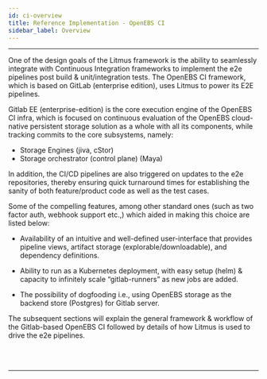 ```yaml
---
id: ci-overview
title: Reference Implementation - OpenEBS CI 
sidebar_label: Overview 
---
```

------

One of the design goals of the Litmus framework is the ability to seamlessly integrate with 
Continuous Integration frameworks to implement the e2e pipelines post build & unit/integration 
tests. The OpenEBS CI framework, which is based on GitLab (enterprise edition), uses Litmus 
to power its E2E pipelines. 

Gitlab EE (enterprise-edition) is the core execution engine of the OpenEBS CI infra, which 
is focused on continuous evaluation of the OpenEBS cloud-native persistent storage solution 
as a whole with all its components, while tracking commits to the core subsystems, namely: 

- Storage Engines (jiva, cStor) 
- Storage orchestrator (control plane) (Maya)

In addition, the CI/CD pipelines are also triggered on updates to the e2e repositories, 
thereby ensuring quick turnaround times for establishing the sanity of both feature/product 
code as well as the test cases.

Some of the compelling features, among other standard ones (such as two factor auth, webhook 
support etc.,) which aided in making this choice are listed below: 

- Availability of an intuitive and well-defined user-interface that provides pipeline views, 
artifact storage (explorable/downloadable), and dependency definitions. 

- Ability to run as a Kubernetes deployment, with easy setup (helm) & capacity to infinitely 
scale “gitlab-runners” as new jobs are added.

- The possibility of dogfooding i.e., using OpenEBS storage as the backend store (Postgres) 
for Gitlab server.

The subsequent sections will explain the general framework & workflow of the Gitlab-based 
OpenEBS CI followed by details of how Litmus is used to drive the e2e pipelines.



<br>

<br>

<hr>

<br>

<br>



<!-- Hotjar Tracking Code for https://docs.openebs.io -->

<script>
    (function(h,o,t,j,a,r){
        h.hj=h.hj||function(){(h.hj.q=h.hj.q||[]).push(arguments)};
        h._hjSettings={hjid:1239116,hjsv:6};
        a=o.getElementsByTagName('head')[0];
        r=o.createElement('script');r.async=1;
        r.src=t+h._hjSettings.hjid+j+h._hjSettings.hjsv;
        a.appendChild(r);
    })(window,document,'https://static.hotjar.com/c/hotjar-','.js?sv=');
</script>


<!-- Global site tag (gtag.js) - Google Analytics -->

<script async src="https://www.googletagmanager.com/gtag/js?id=UA-92076314-12"></script>
<script>
  window.dataLayer = window.dataLayer || [];
  function gtag(){dataLayer.push(arguments);}
  gtag('js', new Date());

  gtag('config', 'UA-92076314-12');
</script>
